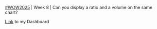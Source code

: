 
[#WOW2025](https://workout-wednesday.com/2025w8tab/) | Week 8 | Can you display a ratio and a volume on the same chart?


[Link](https://public.tableau.com/app/profile/amira.salama/viz/WOW2025Week8Canyoudisplayaratioandavolumeonthesamechart_17404324914930/WOW2025W8) to my Dashboard

